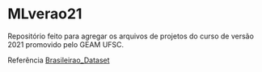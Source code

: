 # MLverao21
Repositório feito para agregar os arquivos de projetos do curso de versão 2021 promovido pelo GEAM UFSC. 

Referência [Brasileirao_Dataset](https://github.com/adaoduque/Brasileirao_Dataset)
